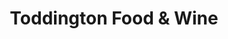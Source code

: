 ---
title: "Toddington Food & Wine"
url: /dunstable/toddington-food-und-wine/
shop: Lebensmittel
---